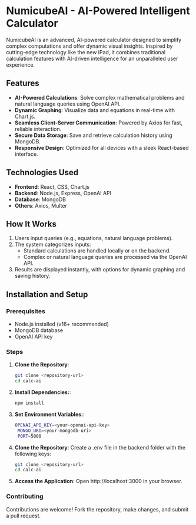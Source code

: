 # NumicubeAI - AI-Powered Intelligent Calculator  

NumicubeAI is an advanced, AI-powered calculator designed to simplify complex computations and offer dynamic visual insights. Inspired by cutting-edge technology like the new iPad, it combines traditional calculation features with AI-driven intelligence for an unparalleled user experience.  

## Features  
- **AI-Powered Calculations**: Solve complex mathematical problems and natural language queries using OpenAI API.  
- **Dynamic Graphing**: Visualize data and equations in real-time with Chart.js.  
- **Seamless Client-Server Communication**: Powered by Axios for fast, reliable interaction.  
- **Secure Data Storage**: Save and retrieve calculation history using MongoDB.  
- **Responsive Design**: Optimized for all devices with a sleek React-based interface.  

## Technologies Used  
- **Frontend**: React, CSS, Chart.js  
- **Backend**: Node.js, Express, OpenAI API  
- **Database**: MongoDB  
- **Others**: Axios, Multer  

## How It Works  
1. Users input queries (e.g., equations, natural language problems).  
2. The system categorizes inputs:  
   - Standard calculations are handled locally or on the backend.  
   - Complex or natural language queries are processed via the OpenAI API.  
3. Results are displayed instantly, with options for dynamic graphing and saving history.  

## Installation and Setup  

### Prerequisites  
- Node.js installed (v16+ recommended)  
- MongoDB database  
- OpenAI API key  

### Steps  
1. **Clone the Repository**:  
   ```bash  
   git clone <repository-url>  
   cd calc-ai
   ```
2. **Install Dependencies:**:  
   ```bash  
   npm install
   ```
3. **Set Environment Variables:**:  
   ```bash  
   OPENAI_API_KEY=<your-openai-api-key>  
    MONGO_URI=<your-mongodb-uri>  
    PORT=5000  
   ```
4. **Clone the Repository**:
   Create a .env file in the backend folder with the following keys: 
   ```bash  
   git clone <repository-url>  
   cd calc-ai
   ```
5. **Access the Application**:
   Open http://localhost:3000 in your browser.

### Contributing 
Contributions are welcome! Fork the repository, make changes, and submit a pull request.


